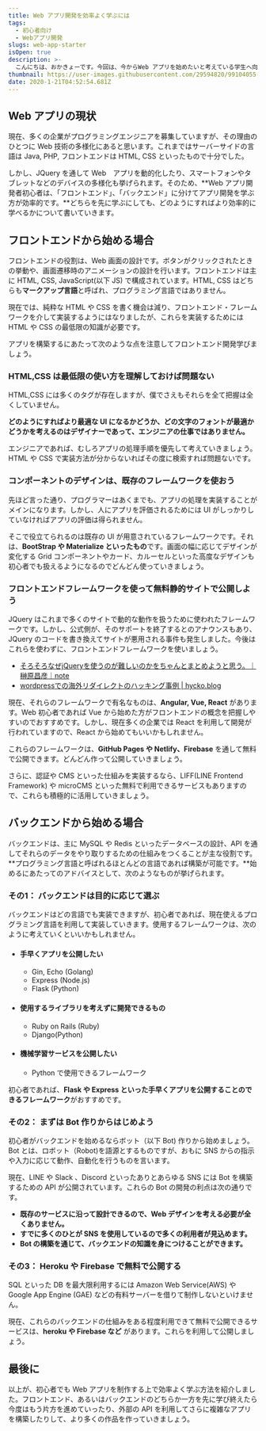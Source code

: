 ```yaml
---
title: Web アプリ開発を効率よく学ぶには
tags: 
  - 初心者向け 
  - Webアプリ開発 
slugs: web-app-starter 
isOpen: true  
description: >-
  こんにちは、おかきょーです。今回は、今からWeb アプリを始めたいと考えている学生へ向けて、個人的に効率よくWeb アプリ開発を学ぶ方法について書いて行きたいと考えてこの記事を書きました。
thumbnail: https://user-images.githubusercontent.com/29594820/99104055-cd990300-2623-11eb-9891-3081271c5655.png
date: 2020-1-21T04:52:54.681Z
---
```


## Web アプリの現状

現在、多くの企業がプログラミングエンジニアを募集していますが、その理由のひとつに Web 技術の多様化にあると思います。これまではサーバーサイドの言語は Java, PHP, フロントエンドは HTML, CSS といったもので十分でした。

しかし、JQuery を通して Web　アプリを動的化したり、スマートフォンやタブレットなどのデバイスの多様化も挙げられます。そのため、**Web アプリ開発者初心者は、「フロントエンド」、「バックエンド」に分けてアプリ開発を学ぶ方が効率的です。**どちらを先に学ぶにしても、どのようにすればより効率的に学べるかについて書いていきます。

## フロントエンドから始める場合

フロントエンドの役割は、Web 画面の設計です。ボタンがクリックされたときの挙動や、画面遷移時のアニメーションの設計を行います。フロントエンドは主に HTML, CSS, JavaScript(以下 JS) で構成されています。HTML, CSS はどちらも**マークアップ言語**と呼ばれ、プログラミング言語ではありません。

現在では、純粋な HTML や CSS を書く機会は減り、フロントエンド・フレームワークを介して実装するようにはなりましたが、これらを実装するためには HTML や CSS の最低限の知識が必要です。

アプリを構築するにあたって次のような点を注意してフロントエンド開発学びましょう。

### HTML,CSS は最低限の使い方を理解しておけば問題ない

HTML,CSS には多くのタグが存在しますが、僕でさえもそれらを全て把握は全くしていません。

**どのようにすればより最適な UI になるかどうか、どの文字のフォントが最適かどうかを考えるのはデザイナーであって、エンジニアの仕事ではありません。**   
  
エンジニアであれば、むしろアプリの処理手順を優先して考えていきましょう。HTML や CSS で実装方法が分からないればその度に検索すれば問題ないです。

### コンポーネントのデザインは、既存のフレームワークを使おう
先ほど言った通り、プログラマーはあくまでも、アプリの処理を実装することがメインになります。しかし、人にアプリを評価されるためには UI がしっかりしていなければアプリの評価は得られません。

そこで役立てられるのは既存の UI が用意されているフレームワークです。それは、**BootStrap や Materialize といったもの**です。画面の幅に応じてデザインが変化する Grid コンポーネントやカード、カルーセルといった高度なデザインも初心者でも扱えるようになるのでどんどん使っていきましょう。

### フロントエンドフレームワークを使って無料静的サイトで公開しよう
JQuery はこれまで多くのサイトで動的な動作を扱うために使われたフレームワークです。しかし、公式側が、そのサポートを終了するとのアナウンスもあり、JQuery のコードを書き換えてサイトが悪用される事件も発生しました。今後はこれらを使わずに、フロントエンドフレームワークを使いましょう。

 
- [そろそろなぜjQueryを使うのが難しいのかをちゃんとまとめようと思う。｜榊原昌彦｜note](https://note.com/rdlabo/n/ndfe07e0c0bcb?creator_urlname=rdlabo)
- [wordpressでの海外リダイレクトのハッキング事例 \| hycko.blog](https://blog.hycko.net/5510.php)

現在、それらのフレームワークで有名なものは、**Angular, Vue, React** があります。Web 初心者であれば Vue から始めた方がフロントエンドの概念を把握しやすいのでおすすめです。しかし、現在多くの企業では React を利用して開発が行われていますので、React から始めてもいいかもしれません。


これらのフレームワークは、**GitHub Pages や Netlify、Firebase** を通して無料で公開できます。どんどん作って公開していきましょう。

さらに、認証や CMS といった仕組みを実装するなら、LIFF(LINE Frontend Framework) や microCMS といった無料で利用できるサービスもありますので、これらも積極的に活用していきましょう。

## バックエンドから始める場合

バックエンドは、主に MySQL や Redis といったデータベースの設計、API を通してそれらのデータをやり取りするための仕組みをつくることが主な役割です。**プログラミング言語と呼ばれるほとんどの言語であれば構築が可能です。**始めるにあたってのアドバイスとして、次のようなものが挙げられます。

### その1： バックエンドは目的に応じて選ぶ

バックエンドはどの言語でも実装できますが、初心者であれば、現在使えるプログラミング言語を利用して実装していきます。使用するフレームワークは、次のように考えていくといいかもしれません。

- ####  手早くアプリを公開したい
  - Gin, Echo (Golang)
  - Express (Node.js)
  - Flask (Python)

- #### 使用するライブラリを考えずに開発できるもの
  - Ruby on Rails (Ruby)
  - Django(Python)

- #### 機械学習サービスを公開したい
  - Python で使用できるフレームワーク

初心者であれば、**Flask や Express といった手早くアプリを公開することのできるフレームワーク**がおすすめです。

### その2： まずは Bot 作りからはじめよう

初心者がバックエンドを始めるならボット（以下 Bot) 作りから始めましょう。Bot とは、ロボット（Robot)を語源とするものですが、おもに SNS からの指示や入力に応じて動作、自動化を行うものを言います。

現在、LINE や Slack 、Discord といったありとあらゆる SNS には Bot を構築するための API が公開されています。これらの Bot の開発の利点は次の通りです。
- **既存のサービスに沿って設計できるので、Web デザインを考える必要が全くありません。**
- **すでに多くのひとが SNS を使用しているので多くの利用者が見込めます。**
- **Bot の構築を通じて、バックエンドの知識を身につけることができます。**

### その3： Heroku や Firebase で無料で公開する

SQL といった DB を最大限利用するには Amazon Web Service(AWS) や Google App Engine (GAE) などの有料サーバーを借りて制作しないといけません。


現在、これらのバックエンドの仕組みをある程度利用できて無料で公開できるサービスは、**heroku や Firebase など** があります。これらを利用して公開しましょう。


## 最後に

以上が、初心者でも Web アプリを制作する上で効率よく学ぶ方法を紹介しました。フロントエンド、あるいはバックエンドのどちらか一方を先に学び終えたら今度はもう片方を進めていったり、外部の API を利用してさらに複雑なアプリを構築したりして、より多くの作品を作っていきましょう。